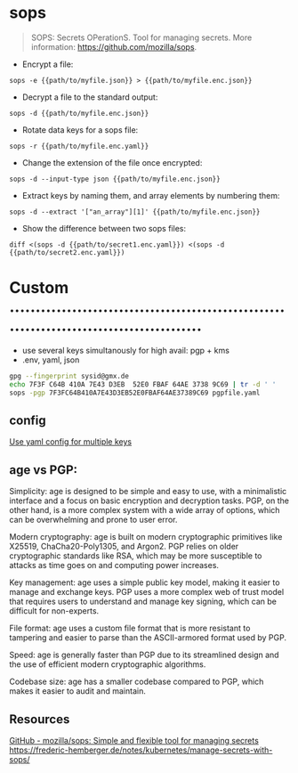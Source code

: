 # sops

> SOPS: Secrets OPerationS.
> Tool for managing secrets.
> More information: <https://github.com/mozilla/sops>.

- Encrypt a file:

`sops -e {{path/to/myfile.json}} > {{path/to/myfile.enc.json}}`

- Decrypt a file to the standard output:

`sops -d {{path/to/myfile.enc.json}}`

- Rotate data keys for a sops file:

`sops -r {{path/to/myfile.enc.yaml}}`

- Change the extension of the file once encrypted:

`sops -d --input-type json {{path/to/myfile.enc.json}}`

- Extract keys by naming them, and array elements by numbering them:

`sops -d --extract '["an_array"][1]' {{path/to/myfile.enc.json}}`

- Show the difference between two sops files:

`diff <(sops -d {{path/to/secret1.enc.yaml}}) <(sops -d {{path/to/secret2.enc.yaml}})`


# Custom  ..........................................................................................
- use several keys simultanously for high avail: pgp + kms
- .env, yaml, json
```bash
gpg --fingerprint sysid@gmx.de
echo 7F3F C64B 410A 7E43 D3EB  52E0 FBAF 64AE 3738 9C69 | tr -d ' '
sops -pgp 7F3FC64B410A7E43D3EB52E0FBAF64AE37389C69 pgpfile.yaml
```
## config
[Use yaml config for multiple keys](https://github.com/mozilla/sops#using-sops-yaml-conf-to-select-kms-pgp-for-new-files)

## age vs PGP:

Simplicity:
age is designed to be simple and easy to use, with a minimalistic interface and a focus on basic encryption and decryption tasks.
PGP, on the other hand, is a more complex system with a wide array of options, which can be overwhelming and prone to user error.

Modern cryptography:
age is built on modern cryptographic primitives like X25519, ChaCha20-Poly1305, and Argon2.
PGP relies on older cryptographic standards like RSA, which may be more susceptible to attacks as time goes on and computing power increases.

Key management:
age uses a simple public key model, making it easier to manage and exchange keys.
PGP uses a more complex web of trust model that requires users to understand and manage key signing, which can be difficult for non-experts.

File format:
age uses a custom file format that is more resistant to tampering and easier to parse than the ASCII-armored format used by PGP.

Speed:
age is generally faster than PGP due to its streamlined design and the use of efficient modern cryptographic algorithms.

Codebase size:
age has a smaller codebase compared to PGP, which makes it easier to audit and maintain.


## Resources
[GitHub - mozilla/sops: Simple and flexible tool for managing secrets](https://github.com/mozilla/sops)
https://frederic-hemberger.de/notes/kubernetes/manage-secrets-with-sops/

